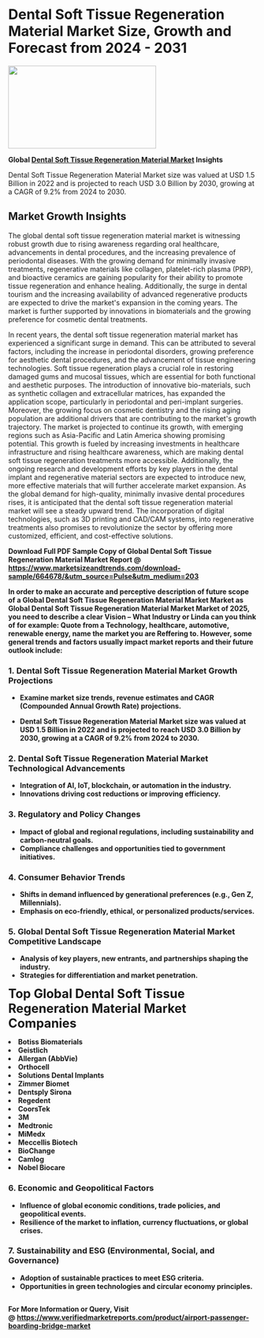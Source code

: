 <H1>Dental Soft Tissue Regeneration Material Market Size, Growth and Forecast from 2024 - 2031</H1><img class="aligncenter size-medium wp-image-584254" src="https://thirdeyenews.in/wp-content/uploads/2024/09/Global-Market-Research-300x168.jpeg" alt="" width="300" height="168" /><p><strong>Global&nbsp;<a href="https://www.marketsizeandtrends.com/download-sample/664678/&amp;utm_source=Pulse&amp;utm_medium=203">Dental Soft Tissue Regeneration Material Market</a> Insights</strong></p><p>Dental Soft Tissue Regeneration Material Market size was valued at USD 1.5 Billion in 2022 and is projected to reach USD 3.0 Billion by 2030, growing at a CAGR of 9.2% from 2024 to 2030.</p><p><h2>Market Growth Insights</h2> <p>The global dental soft tissue regeneration material market is witnessing robust growth due to rising awareness regarding oral healthcare, advancements in dental procedures, and the increasing prevalence of periodontal diseases. With the growing demand for minimally invasive treatments, regenerative materials like collagen, platelet-rich plasma (PRP), and bioactive ceramics are gaining popularity for their ability to promote tissue regeneration and enhance healing. Additionally, the surge in dental tourism and the increasing availability of advanced regenerative products are expected to drive the market's expansion in the coming years. The market is further supported by innovations in biomaterials and the growing preference for cosmetic dental treatments.</p> <p><strong></strong></p> <p>In recent years, the dental soft tissue regeneration material market has experienced a significant surge in demand. This can be attributed to several factors, including the increase in periodontal disorders, growing preference for aesthetic dental procedures, and the advancement of tissue engineering technologies. Soft tissue regeneration plays a crucial role in restoring damaged gums and mucosal tissues, which are essential for both functional and aesthetic purposes. The introduction of innovative bio-materials, such as synthetic collagen and extracellular matrices, has expanded the application scope, particularly in periodontal and peri-implant surgeries. Moreover, the growing focus on cosmetic dentistry and the rising aging population are additional drivers that are contributing to the market's growth trajectory. The market is projected to continue its growth, with emerging regions such as Asia-Pacific and Latin America showing promising potential. This growth is fueled by increasing investments in healthcare infrastructure and rising healthcare awareness, which are making dental soft tissue regeneration treatments more accessible. Additionally, the ongoing research and development efforts by key players in the dental implant and regenerative material sectors are expected to introduce new, more effective materials that will further accelerate market expansion. As the global demand for high-quality, minimally invasive dental procedures rises, it is anticipated that the dental soft tissue regeneration material market will see a steady upward trend. The incorporation of digital technologies, such as 3D printing and CAD/CAM systems, into regenerative treatments also promises to revolutionize the sector by offering more customized, efficient, and cost-effective solutions.</p> <p><strong></p><p><span class=""><strong>Download Full PDF Sample Copy of Global Dental Soft Tissue Regeneration Material Market Report</strong> @ <a href="https://www.marketsizeandtrends.com/download-sample/664678/&amp;utm_source=Pulse&amp;utm_medium=203" target="_blank">https://www.marketsizeandtrends.com/download-sample/664678/&amp;utm_source=Pulse&amp;utm_medium=203</a></span></p><p>In order to make an accurate and perceptive description of future scope of a Global&nbsp;Dental Soft Tissue Regeneration Material Market Market as Global&nbsp;Dental Soft Tissue Regeneration Material Market Market of 2025, you need to describe a clear Vision &ndash; What Industry or Linda can you think of for example: Quote from a Technology, healthcare, automotive, renewable energy, name the market you are Reffering to. However, some general trends and factors usually impact market reports and their future outlook include:</p><h3>1.&nbsp;<strong>Dental Soft Tissue Regeneration Material Market Growth Projections</strong></h3><ul><li>Examine market size trends, revenue estimates and CAGR (Compounded Annual Growth Rate) projections.</li><li><p>Dental Soft Tissue Regeneration Material Market size was valued at USD 1.5 Billion in 2022 and is projected to reach USD 3.0 Billion by 2030, growing at a CAGR of 9.2% from 2024 to 2030.</p></li></ul><h3>2.&nbsp;<strong>Dental Soft Tissue Regeneration Material Market Technological Advancements</strong></h3><ul><li>Integration of AI, IoT, blockchain, or automation in the industry.</li><li>Innovations driving cost reductions or improving efficiency.</li></ul><h3>3.&nbsp;<strong>Regulatory and Policy Changes</strong></h3><ul><li>Impact of global and regional regulations, including sustainability and carbon-neutral goals.</li><li>Compliance challenges and opportunities tied to government initiatives.</li></ul><h3>4.&nbsp;<strong>Consumer Behavior Trends</strong></h3><ul><li>Shifts in demand influenced by generational preferences (e.g., Gen Z, Millennials).</li><li>Emphasis on eco-friendly, ethical, or personalized products/services.</li></ul><h3>5.&nbsp;<strong>Global Dental Soft Tissue Regeneration Material Market Competitive Landscape</strong></h3><ul><li>Analysis of key players, new entrants, and partnerships shaping the industry.</li><li>Strategies for differentiation and market penetration.</li></ul><p data-pm-slice="1 1 []"><span style="color: inherit; font-family: inherit; font-size: 25px;">Top Global Dental Soft Tissue Regeneration Material Market Companies</span></p><div class="" data-test-id=""><p><li>Botiss Biomaterials</li><li> Geistlich</li><li> Allergan (AbbVie)</li><li> Orthocell</li><li> Solutions Dental Implants</li><li> Zimmer Biomet</li><li> Dentsply Sirona</li><li> Regedent</li><li> CoorsTek</li><li> 3M</li><li> Medtronic</li><li> MiMedx</li><li> Meccellis Biotech</li><li> BioChange</li><li> Camlog</li><li> Nobel Biocare</li></p></div><h3>6.&nbsp;<strong>Economic and Geopolitical Factors</strong></h3><ul><li>Influence of global economic conditions, trade policies, and geopolitical events.</li><li>Resilience of the market to inflation, currency fluctuations, or global crises.</li></ul><h3>7.&nbsp;<strong>Sustainability and ESG (Environmental, Social, and Governance)</strong></h3><ul><li>Adoption of sustainable practices to meet ESG criteria.</li><li>Opportunities in green technologies and circular economy principles.</li></ul><h2><strong style="font-size: 14px;">For More Information or Query, Visit @&nbsp;</strong><a style="background-color: #ffffff; font-size: 14px;" href="https://www.marketsizeandtrends.com/report/dental-soft-tissue-regeneration-material-market/" target="_blank">https://www.verifiedmarketreports.com/product/airport-passenger-boarding-bridge-market</a></h2>
